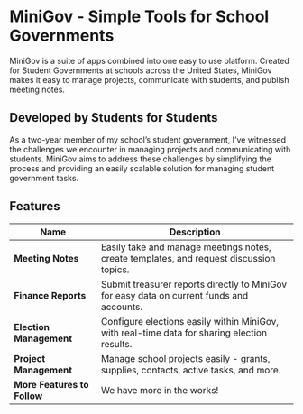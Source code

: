 # MiniGov - Simple Tools for School Governments
MiniGov is a suite of apps combined into one easy to use platform. Created for Student Governments at schools across the United States, MiniGov makes it easy to manage projects, communicate with students, and publish meeting notes.
## Developed by Students for Students
As a two-year member of my school’s student government, I’ve witnessed the challenges we encounter in managing projects and communicating with students. MiniGov aims to address these challenges by simplifying the process and providing an easily scalable solution for managing student government tasks.
## Features
| Name | Description |
|--|--|
| **Meeting Notes** | Easily take and manage meetings notes, create templates, and request discussion topics. |
| **Finance Reports** | Submit treasurer reports directly to MiniGov for easy data on current funds and accounts. |
| **Election Management** | Configure elections easily within MiniGov, with real-time data for sharing election results. |
| **Project Management** | Manage school projects easily - grants, supplies, contacts, active tasks, and more. |
| **More Features to Follow** | We have more in the works! |
